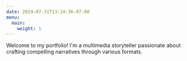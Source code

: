 ```yaml
---
date: 2024-07-31T13:14:36-07:00
menu:
  main:
    weight: 1
---
```


Welcome to my portfolio! I'm a multimedia storyteller passionate about crafting compelling narratives through various formats.

